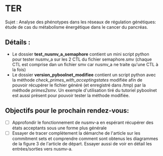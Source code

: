 # TER
Sujet : Analyse des phénotypes dans les réseaux de régulation génétiques: étude de cas du métabolisme énergétique dans le cancer du pancréas.

## Détails :
- Le dossier **test_nusmv_a_semaphore** contient un mini script python pour tester nusmv_a sur les 2 CTL du fichier semaphore.smv (chaque CTL est comprise dan un fichier smv car nusmv_a ne traite qu'une CTL à la fois) 
- Le dossier **version_pyboolnet_modifiee** contient un script python avec la méthode *check_primes_with_acceptingstates* modifiée afin de pouvoir récupérer le fichier généré (et enregistré dans /tmp) par la méthode *primes2smv*.
Un exemple d'utilisation tiré du tutoriel pyboolnet est aussi présent pour pouvoir tester la méthode modifiée.

## Objectifs pour le prochain rendez-vous:
- [ ] Approfondir le fonctionnement de nusmv-a en espérant récupérer des états acceptants sous une forme plus générale
- [ ] Essayer de tracer complètement la démarche de l'article sur les commitment sets et comprendre comment sont obtenus les diagrammes de la figure 3 de l'article de départ. Essayer aussi de voir en détail les entrées/sorties vers nusmv-a.
